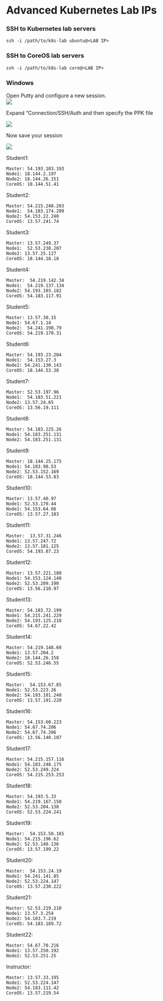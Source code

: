 # Advanced Kubernetes Lab IPs
### SSH to Kubernetes lab servers 
```
ssh -i /path/to/k8s-lab ubuntu@<LAB IP> 
```

### SSH to CoreOS lab servers 
```
ssh -i /path/to/k8s-lab core@<LAB IP> 
```







### Windows 
Open Putty and configure a new session.   
![](index/C4EC1E64-175D-4C84-8C49-D938337FA35A%205.png)

Expand “Connection/SSH/Auth and then specify the PPK file 

![](index/6FFB137C-1AD8-48A1-97E6-F5F6DA4BC55B%205.png)


 Now save your session 

![](index/FD3BA694-FD69-4C86-8EAF-4D5FC813EABA%205.png)


Student1:
```
Master: 54.193.103.193
Node1: 18.144.2.197
Node2: 18.144.26.151
CoreOS: 18.144.51.41
```

Student2:
```
Master: 54.215.248.203
Node1:  54.183.174.209
Node2: 54.153.22.240
CoreOS: 13.57.241.74
```

Student3:
```
Master: 13.57.249.37
Node1:  52.53.238.207
Node2: 13.57.25.127
CoreOS: 18.144.18.18
```

Student4:
```
Master:  54.219.142.34
Node1:  54.219.137.134
Node2: 54.193.103.182
CoreOS: 54.183.117.91
```

Student5:
```
Master: 13.57.30.15
Node1: 54.67.1.14
Node2:  54.241.190.79
CoreOS: 54.219.170.31
```

Student6:
```
Master: 54.193.23.204
Node1:  54.153.27.3
Node2: 54.241.130.143
CoreOS: 18.144.53.38
```

Student7:
```
Master: 52.53.197.96
Node1:  54.183.51.221
Node2: 13.57.24.65
CoreOS: 13.56.19.111
```

Student8:
```
Master: 54.183.225.26
Node1: 54.183.251.131
Node2: 54.183.251.131
```

Student9:
```
Master: 18.144.25.175
Node1: 54.183.98.53
Node2: 52.53.152.169
CoreOS: 18.144.53.83
```

Student10:
```
Master: 13.57.40.97
Node1: 52.53.170.44
Node2: 54.153.64.66
CoreOS: 13.57.27.183
```

Student11:
```
Master:  13.57.31.246
Node1: 13.57.247.72
Node2: 13.57.181.125
CoreOS: 54.193.87.23
```

Student12:
```
Master: 13.57.221.180
Node1: 54.153.124.140
Node2: 52.53.209.190
CoreOS: 13.56.210.97
```

Student13:
```
Master: 54.183.72.199
Node1: 54.215.241.229
Node2: 54.193.125.218
CoreOS: 54.67.22.42
```

Student14:
```
Master: 54.219.148.60
Node1: 13.57.204.2
Node2: 18.144.26.158
CoreOS: 52.53.246.55
```

Student15:
```
Master:  54.153.67.85
Node1: 52.53.223.26
Node2: 54.193.101.240
CoreOS: 13.57.191.220
```

Student16:
```
Master: 54.153.60.223
Node1: 54.67.74.206
Node2: 54.67.74.206
CoreOS: 13.56.140.107
```

Student17:
```
Master: 54.215.157.116
Node1: 54.183.248.175
Node2: 52.53.249.224
CoreOS: 54.215.253.253
```

Student18:
```
Master: 54.193.5.33
Node1: 54.219.167.150
Node2: 52.53.204.138
CoreOS: 52.53.224.241
```

Student19:
```
Master:  54.153.50.165
Node1: 54.215.196.62
Node2: 52.53.148.136
CoreOS: 13.57.199.22
```

Student20:
```
Master:  54.153.24.19
Node1: 54.241.141.85
Node2: 52.53.224.147
CoreOS: 13.57.230.222
```

Student21: 
```
Master: 52.53.219.210
Node1: 13.57.3.254
Node2: 54.183.7.219
CoreOS: 54.183.189.72
```

Student22: 
```
Master: 54.67.70.216
Node1: 13.57.250.192
Node2: 52.53.251.25
```

Instructor:
```
Master: 13.57.33.195
Node1: 52.53.224.147
Node2: 54.183.111.42
CoreOS: 13.57.219.54
```


